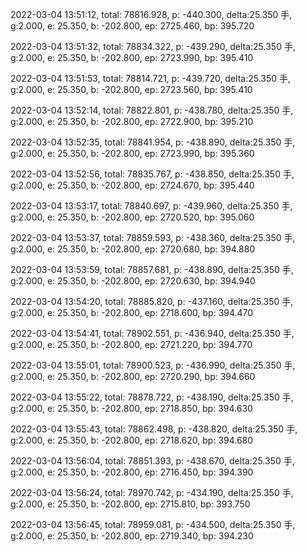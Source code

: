 2022-03-04 13:51:12, total: 78816.928, p: -440.300, delta:25.350 手, g:2.000, e: 25.350, b: -202.800, ep: 2725.460, bp: 395.720

2022-03-04 13:51:32, total: 78834.322, p: -439.290, delta:25.350 手, g:2.000, e: 25.350, b: -202.800, ep: 2723.990, bp: 395.410

2022-03-04 13:51:53, total: 78814.721, p: -439.720, delta:25.350 手, g:2.000, e: 25.350, b: -202.800, ep: 2723.560, bp: 395.410

2022-03-04 13:52:14, total: 78822.801, p: -438.780, delta:25.350 手, g:2.000, e: 25.350, b: -202.800, ep: 2722.900, bp: 395.210

2022-03-04 13:52:35, total: 78841.954, p: -438.890, delta:25.350 手, g:2.000, e: 25.350, b: -202.800, ep: 2723.990, bp: 395.360

2022-03-04 13:52:56, total: 78835.767, p: -438.850, delta:25.350 手, g:2.000, e: 25.350, b: -202.800, ep: 2724.670, bp: 395.440

2022-03-04 13:53:17, total: 78840.697, p: -439.960, delta:25.350 手, g:2.000, e: 25.350, b: -202.800, ep: 2720.520, bp: 395.060

2022-03-04 13:53:37, total: 78859.593, p: -438.360, delta:25.350 手, g:2.000, e: 25.350, b: -202.800, ep: 2720.680, bp: 394.880

2022-03-04 13:53:59, total: 78857.681, p: -438.890, delta:25.350 手, g:2.000, e: 25.350, b: -202.800, ep: 2720.630, bp: 394.940

2022-03-04 13:54:20, total: 78885.820, p: -437.160, delta:25.350 手, g:2.000, e: 25.350, b: -202.800, ep: 2718.600, bp: 394.470

2022-03-04 13:54:41, total: 78902.551, p: -436.940, delta:25.350 手, g:2.000, e: 25.350, b: -202.800, ep: 2721.220, bp: 394.770

2022-03-04 13:55:01, total: 78900.523, p: -436.990, delta:25.350 手, g:2.000, e: 25.350, b: -202.800, ep: 2720.290, bp: 394.660

2022-03-04 13:55:22, total: 78878.722, p: -438.190, delta:25.350 手, g:2.000, e: 25.350, b: -202.800, ep: 2718.850, bp: 394.630

2022-03-04 13:55:43, total: 78862.498, p: -438.820, delta:25.350 手, g:2.000, e: 25.350, b: -202.800, ep: 2718.620, bp: 394.680

2022-03-04 13:56:04, total: 78851.393, p: -438.670, delta:25.350 手, g:2.000, e: 25.350, b: -202.800, ep: 2716.450, bp: 394.390

2022-03-04 13:56:24, total: 78970.742, p: -434.190, delta:25.350 手, g:2.000, e: 25.350, b: -202.800, ep: 2715.810, bp: 393.750

2022-03-04 13:56:45, total: 78959.081, p: -434.500, delta:25.350 手, g:2.000, e: 25.350, b: -202.800, ep: 2719.340, bp: 394.230